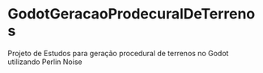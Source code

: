 # GodotGeracaoProdecuralDeTerrenos
Projeto de Estudos para geração procedural de terrenos no Godot utilizando Perlin Noise

